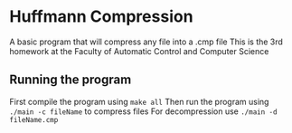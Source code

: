 # Huffmann Compression
A basic program that will compress any file into a .cmp file
This is the 3rd homework at the Faculty of Automatic Control and Computer Science

## Running the program
First compile the program using `make all`
Then run the program using `./main -c fileName` to compress files
For decompression use `./main -d fileName.cmp`